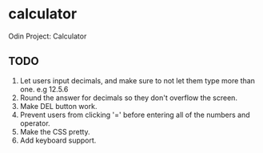 # calculator
Odin Project: Calculator

## TODO
1. Let users input decimals, and make sure to not let them type more than one. e.g 12.5.6
2. Round the answer for decimals so they don't overflow the screen.
3. Make DEL button work.
4. Prevent users from clicking '=' before entering all of the numbers and operator.
5. Make the CSS pretty.
6. Add keyboard support.
